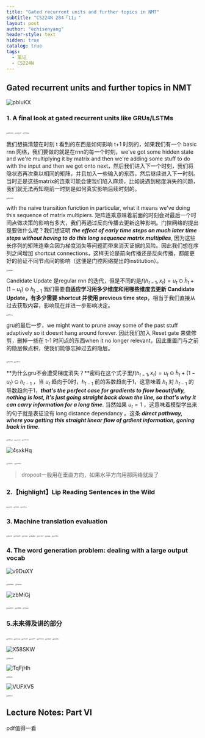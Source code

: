 ```yaml
---
title: "Gated recurrent units and further topics in NMT"
subtitle: "CS224N 284「11」"
layout: post
author: "echisenyang"
header-style: text
hidden: true
catalog: true
tags:
  - 笔记
  - CS224N
---
```




## Gated recurrent units and further topics in NMT

![pbIuKX](https://gitee.com/echisenyang/GiteeForUpicUse/raw/master/uPic/pbIuKX.png)

### 1. A final look at gated recurrent units like GRUs/LSTMs

<img src="https://gitee.com/echisenyang/GiteeForUpicUse/raw/master/uPic/hKOUvD.png" alt="hKOUvD" style="zoom: 25%;" />

<img src="https://gitee.com/echisenyang/GiteeForUpicUse/raw/master/uPic/oQUsrZ.png" alt="oQUsrZ" style="zoom:25%;" />

<img src="https://gitee.com/echisenyang/GiteeForUpicUse/raw/master/uPic/TYXHyk.png" alt="TYXHyk" style="zoom:25%;" />

我们想搞清楚在时刻 t 看到的东西是如何影响 t+1 时刻的，如果我们有一个 basic rnn 网络，我们要做的就是在rnn的每一个时刻，we've got some hidden state and we're multiplying it by matrix and then we're adding some stuff to do with the input and then we got onto next，然后我们进入下一个时刻，我们将隐状态再次乘以相同的矩阵，并且加入一些输入的东西，然后继续进入下一时刻。当时正是这些matrix的连乘可能会使我们陷入麻烦，比如说遇到梯度消失的问题，我们就无法再知晓前一时刻是如何真实影响后续时刻的。

<img src="https://gitee.com/echisenyang/GiteeForUpicUse/raw/master/uPic/85YUNC.png" alt="85YUNC" style="zoom: 25%;" />

with the naive transition function in particular, what it means we've doing this sequence of matrix multipiers. 矩阵连乘意味着前面的时刻会对最后一个时间点做决策的影响有多大，我们再通过反向传播去更新这种影响。门控网络的提出是要做什么呢？我们想证明 ***the effect of early time steps on much later time steps without having to do this long sequence matrix multiplies***, 因为这些长序列的矩阵连乘会因为梯度消失等问题而带来消灭证据的风险。因此我们想在序列之间增加 shortcut connections，这样无论是前向传播还是反向传播，都能更好的验证不同节点间的影响（这便是门控网络提出的institution）。 

<img src="https://gitee.com/echisenyang/GiteeForUpicUse/raw/master/uPic/uz1Qwf.png" alt="uz1Qwf" style="zoom:25%;" />

Candidate Update 是regular rnn 的迭代，但是不同的是$f\left(h_{t-1}, x_{t}\right)=u_{t} \odot \tilde{h}_{t}+\left(1-u_{t}\right) \odot h_{t-1}$ 我们需要**自适应学习用多少维度和用哪些维度去更新 Candidate Update，有多少需要 shortcut 并使用 previous time step**，相当于我们直接从过去获取内容，影响现在并进一步影响决定。

<img src="https://gitee.com/echisenyang/GiteeForUpicUse/raw/master/uPic/SRh6up.png" alt="SRh6up" style="zoom:25%;" />

gru的最后一步，we might want to prune away some of the past stuff adaptively so it doesnt hang around forever. 因此我们加入 Reset gate 来做修剪，删掉一些在 t-1 时间点的东西when it no longer relevant，因此重置门与之前的隐层做点积，使我们能够忘掉过去的隐层。

<img src="https://gitee.com/echisenyang/GiteeForUpicUse/raw/master/uPic/8Qtl0W.png" alt="8Qtl0W" style="zoom:25%;" />

<img src="https://gitee.com/echisenyang/GiteeForUpicUse/raw/master/uPic/jH87sO.png" alt="jH87sO" style="zoom:25%;" />

**为什么gru不会遭受梯度消失？**密码在这个式子里$f\left(h_{t-1}, x_{t}\right)=u_{t} \odot \tilde{h}_{t}+\left(1-u_{t}\right) \odot h_{t-1}$ ，当 $u_{t}$ 趋向于0时，$h_{t-1}$ 前的系数趋向于1，这意味着 $h_{t}$ 对 $h_{t-1}$ 的导数趋向于1，***that's the perfect case for gradients to flow beautifully, nothing is lost, it's just going straight back down the line, so that's why it can carry information for a long time***. 当然如果 $u_{t}=1$ ，这意味着模型学出来的句子就是表征没有 long distance dependancy 。这条 ***direct pathway, where you getting this straight linear flow of grdient information, goning back in time***. 



<img src="https://gitee.com/echisenyang/GiteeForUpicUse/raw/master/uPic/NPPada.png" alt="NPPada" style="zoom:25%;" />

<img src="https://gitee.com/echisenyang/GiteeForUpicUse/raw/master/uPic/qz9wAi.png" alt="qz9wAi" style="zoom:25%;" />

<img src="https://gitee.com/echisenyang/GiteeForUpicUse/raw/master/uPic/YVYYcY.png" alt="YVYYcY" style="zoom:25%;" />

![4sxkHq](https://gitee.com/echisenyang/GiteeForUpicUse/raw/master/uPic/4sxkHq.png)

<img src="https://gitee.com/echisenyang/GiteeForUpicUse/raw/master/uPic/3SqD1u.png" alt="3SqD1u" style="zoom:25%;" />

<img src="https://gitee.com/echisenyang/GiteeForUpicUse/raw/master/uPic/UZO6XZ.png" alt="UZO6XZ" style="zoom:25%;" />

> dropout一般用在垂直方向，如果水平方向用那网络就废了

### 2.【highlight】Lip Reading Sentences in the Wild

<img src="https://gitee.com/echisenyang/GiteeForUpicUse/raw/master/uPic/yqYt2f.png" alt="yqYt2f" style="zoom:25%;" />

<img src="https://gitee.com/echisenyang/GiteeForUpicUse/raw/master/uPic/TRslfd.png" alt="TRslfd" style="zoom:25%;" />

<img src="https://gitee.com/echisenyang/GiteeForUpicUse/raw/master/uPic/p70Fwt.png" alt="p70Fwt" style="zoom:25%;" />

### 3. Machine translation evaluation

<img src="https://gitee.com/echisenyang/GiteeForUpicUse/raw/master/uPic/I4orVk.png" alt="I4orVk" style="zoom: 25%;" />

<img src="https://gitee.com/echisenyang/GiteeForUpicUse/raw/master/uPic/CfZg2W.png" alt="CfZg2W" style="zoom:25%;" />

<img src="https://gitee.com/echisenyang/GiteeForUpicUse/raw/master/uPic/vL3jen.png" alt="vL3jen" style="zoom:25%;" />

<img src="https://gitee.com/echisenyang/GiteeForUpicUse/raw/master/uPic/dsrgRm.png" alt="dsrgRm" style="zoom:25%;" />

<img src="https://gitee.com/echisenyang/GiteeForUpicUse/raw/master/uPic/nLCnO1.png" alt="nLCnO1" style="zoom:25%;" />

<img src="https://gitee.com/echisenyang/GiteeForUpicUse/raw/master/uPic/zsskjp.png" alt="zsskjp" style="zoom:25%;" />

<img src="https://gitee.com/echisenyang/GiteeForUpicUse/raw/master/uPic/poTrEw.png" alt="poTrEw" style="zoom:25%;" />

### 4. The word generation problem: dealing with a large output vocab

![v9DuXY](https://gitee.com/echisenyang/GiteeForUpicUse/raw/master/uPic/v9DuXY.png)

<img src="https://gitee.com/echisenyang/GiteeForUpicUse/raw/master/uPic/EQY8kW.png" alt="EQY8kW" style="zoom:25%;" />

<img src="https://gitee.com/echisenyang/GiteeForUpicUse/raw/master/uPic/YkwzSo.png" alt="YkwzSo" style="zoom:25%;" />

![zbMiGj](https://gitee.com/echisenyang/GiteeForUpicUse/raw/master/uPic/zbMiGj.png)

<img src="https://gitee.com/echisenyang/GiteeForUpicUse/raw/master/uPic/weXh7G.png" alt="weXh7G" style="zoom:25%;" />

<img src="https://gitee.com/echisenyang/GiteeForUpicUse/raw/master/uPic/y038Mz.png" alt="y038Mz" style="zoom:25%;" />

<img src="https://gitee.com/echisenyang/GiteeForUpicUse/raw/master/uPic/F4saLr.png" alt="F4saLr" style="zoom:25%;" />

### 5.未来得及讲的部分

<img src="https://gitee.com/echisenyang/GiteeForUpicUse/raw/master/uPic/3NAVvl.png" alt="3NAVvl" style="zoom: 25%;" />

<img src="https://gitee.com/echisenyang/GiteeForUpicUse/raw/master/uPic/H2nvat.png" alt="H2nvat" style="zoom:25%;" />

<img src="https://gitee.com/echisenyang/GiteeForUpicUse/raw/master/uPic/rYEdZX.png" alt="rYEdZX" style="zoom:25%;" />

<img src="https://gitee.com/echisenyang/GiteeForUpicUse/raw/master/uPic/xis6PP.png" alt="xis6PP" style="zoom:25%;" />

<img src="https://gitee.com/echisenyang/GiteeForUpicUse/raw/master/uPic/UFN7wO.png" alt="UFN7wO" style="zoom:25%;" />

<img src="https://gitee.com/echisenyang/GiteeForUpicUse/raw/master/uPic/hBiIaN.png" alt="hBiIaN" style="zoom:25%;" />

<img src="https://gitee.com/echisenyang/GiteeForUpicUse/raw/master/uPic/5wI6Bx.png" alt="5wI6Bx" style="zoom:25%;" />

![X58SKW](https://gitee.com/echisenyang/GiteeForUpicUse/raw/master/uPic/X58SKW.png)

<img src="https://gitee.com/echisenyang/GiteeForUpicUse/raw/master/uPic/49rwwY.png" alt="49rwwY" style="zoom:25%;" />

![TqFjHh](https://gitee.com/echisenyang/GiteeForUpicUse/raw/master/uPic/TqFjHh.png)

<img src="https://gitee.com/echisenyang/GiteeForUpicUse/raw/master/uPic/6ISx90.png" alt="6ISx90" style="zoom:25%;" />

![VUFXV5](https://gitee.com/echisenyang/GiteeForUpicUse/raw/master/uPic/VUFXV5.png)

<img src="https://gitee.com/echisenyang/GiteeForUpicUse/raw/master/uPic/hk5cCv.png" alt="hk5cCv" style="zoom:25%;" />

## Lecture Notes: Part VI

pdf值得一看